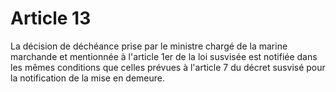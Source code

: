 # Article 13

La décision de déchéance prise par le ministre chargé de la marine marchande et mentionnée à l'article 1er de la loi susvisée est notifiée dans les mêmes conditions que celles prévues à l'article 7 du décret susvisé pour la notification de la mise en demeure.
